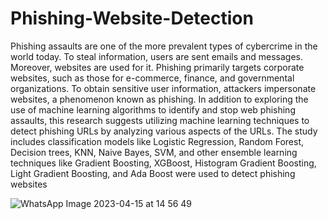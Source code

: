 # Phishing-Website-Detection

Phishing assaults are one of the more prevalent types of cybercrime in the world today. To steal information, users are sent 
emails and messages. Moreover, websites are used for it. Phishing primarily targets corporate websites, such as those for e-commerce, finance, and governmental organizations. To obtain sensitive user information, attackers impersonate websites, 
a phenomenon known as phishing. In addition to exploring the use of machine learning algorithms to identify and stop web 
phishing assaults, this research suggests utilizing machine learning techniques to detect phishing URLs by analyzing various 
aspects of the URLs. The study includes classification models like Logistic Regression, Random Forest, Decision trees, 
KNN, Naive Bayes, SVM, and other ensemble learning techniques like Gradient Boosting, XGBoost, Histogram Gradient 
Boosting, Light Gradient Boosting, and Ada Boost were used to detect phishing websites

![WhatsApp Image 2023-04-15 at 14 56 49](https://github.com/kk6541/Phishing-Website-Detection/assets/119757357/76b301bb-f9b1-407a-a64c-4a5dd9253526)
